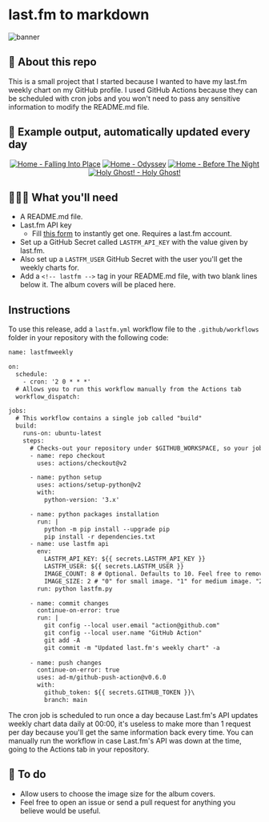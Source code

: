# last.fm to markdown

![banner](banner.png)

## 🤖 About this repo
This is a small project that I started because I wanted to have my last.fm weekly chart on my GitHub profile. I used GitHub Actions because they can be scheduled with cron jobs and you won't need to pass any sensitive information to modify the README.md file.

## 🎵 Example output, automatically updated every day
<!-- lastfm -->
<p align="center"><a href="https://www.last.fm/music/Home/Falling+Into+Place"><img src="https://lastfm.freetls.fastly.net/i/u/64s/27cbde7d1381c5d6caae5c601d50d215.jpg" title="Home - Falling Into Place"></a> <a href="https://www.last.fm/music/Home/Odyssey"><img src="https://lastfm.freetls.fastly.net/i/u/64s/41e1ed74a64f41c7c14a94439b422a04.jpg" title="Home - Odyssey"></a> <a href="https://www.last.fm/music/Home/Before+The+Night"><img src="https://lastfm.freetls.fastly.net/i/u/64s/9ddbf80049214a75ca3aaf15e4abe872.jpg" title="Home - Before The Night"></a> <a href="https://www.last.fm/music/Holy+Ghost!/Holy+Ghost!"><img src="https://lastfm.freetls.fastly.net/i/u/64s/e6d6fe7b5ae341fc8446894b4422d9d3.png" title="Holy Ghost! - Holy Ghost!"></a> </p>

          
## 👩🏽‍💻 What you'll need
* A README.md file.
* Last.fm API key
  * Fill [this form](https://www.last.fm/api/account/create) to instantly get one. Requires a last.fm account.
* Set up a GitHub Secret called ```LASTFM_API_KEY``` with the value given by last.fm.
* Also set up a ```LASTFM_USER``` GitHub Secret with the user you'll get the weekly charts for.
* Add a ```<!-- lastfm -->``` tag in your README.md file, with two blank lines below it. The album covers will be placed here.

## Instructions
To use this release, add a ```lastfm.yml``` workflow file to the ```.github/workflows``` folder in your repository with the following code:
```diff
name: lastfmweekly

on:
  schedule:
    - cron: '2 0 * * *'
  # Allows you to run this workflow manually from the Actions tab
  workflow_dispatch:

jobs:
  # This workflow contains a single job called "build"
  build:
    runs-on: ubuntu-latest
    steps:
      # Checks-out your repository under $GITHUB_WORKSPACE, so your job can access it
      - name: repo checkout
        uses: actions/checkout@v2

      - name: python setup
        uses: actions/setup-python@v2
        with:
          python-version: '3.x'

      - name: python packages installation
        run: |
          python -m pip install --upgrade pip
          pip install -r dependencies.txt
      - name: use lastfm api
        env:
          LASTFM_API_KEY: ${{ secrets.LASTFM_API_KEY }}
          LASTFM_USER: ${{ secrets.LASTFM_USER }}
          IMAGE_COUNT: 8 # Optional. Defaults to 10. Feel free to remove this line if you want.
          IMAGE_SIZE: 2 # "0" for small image. "1" for medium image. "2" for large image. "3" for extralarge image.
        run: python lastfm.py

      - name: commit changes
        continue-on-error: true
        run: |
          git config --local user.email "action@github.com"
          git config --local user.name "GitHub Action"
          git add -A
          git commit -m "Updated last.fm's weekly chart" -a
        
      - name: push changes
        continue-on-error: true
        uses: ad-m/github-push-action@v0.6.0
        with:
          github_token: ${{ secrets.GITHUB_TOKEN }}\
          branch: main
```
The cron job is scheduled to run once a day because Last.fm's API updates weekly chart data daily at 00:00, it's useless to make more than 1 request per day because you'll get the same information back every time. You can manually run the workflow in case Last.fm's API was down at the time, going to the Actions tab in your repository.

## 🚧 To do
* Allow users to choose the image size for the album covers.
* Feel free to open an issue or send a pull request for anything you believe would be useful.
